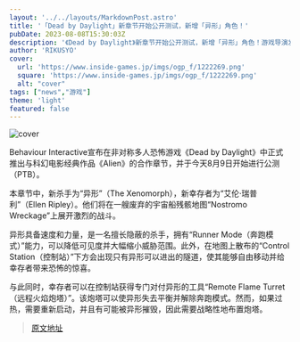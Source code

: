 ```yaml
---
layout: '../../layouts/MarkdownPost.astro'
title: '「Dead by Daylight」新章节开始公开测试，新增「异形」角色！'
pubDate: 2023-08-08T15:30:03Z
description: '《Dead by Daylight》新章节开始公开测试，新增「异形」角色！游戏导演发来特别消息！'
author: 'RIKUSYO'
cover:
  url: 'https://www.inside-games.jp/imgs/ogp_f/1222269.png'
  square: 'https://www.inside-games.jp/imgs/ogp_f/1222269.png'
  alt: "cover"
tags: ["news","游戏"]
theme: 'light'
featured: false
---
```


![cover](https://www.inside-games.jp/imgs/ogp_f/1222269.png)

Behaviour Interactive宣布在非对称多人恐怖游戏《Dead by Daylight》中正式推出与科幻电影经典作品《Alien》的合作章节，并于今天8月9日开始进行公测（PTB）。

本章节中，新杀手为“异形”（The Xenomorph），新幸存者为“艾伦·瑞普利”（Ellen Ripley）。他们将在一艘废弃的宇宙船残骸地图“Nostromo Wreckage”上展开激烈的战斗。

异形具备速度和力量，是一名擅长隐蔽的杀手，拥有“Runner Mode（奔跑模式）”能力，可以降低可见度并大幅缩小威胁范围。此外，在地图上散布的“Control Station（控制站）”下方会出现只有异形可以进出的隧道，使其能够自由移动并给幸存者带来恐怖的惊喜。

与此同时，幸存者可以在控制站获得专门对付异形的工具“Remote Flame Turret（远程火焰炮塔）”。该炮塔可以使异形失去平衡并解除奔跑模式。然而，如果过热，需要重新启动，并且有可能被异形摧毁，因此需要战略性地布置炮塔。

>[原文地址](https://www.inside-games.jp/article/2023/08/09/147730.html)  